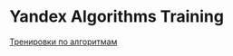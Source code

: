 # Yandex Algorithms Training

[Тренировки по алгоритмам](https://yandex.ru/yaintern/algorithm-training)
